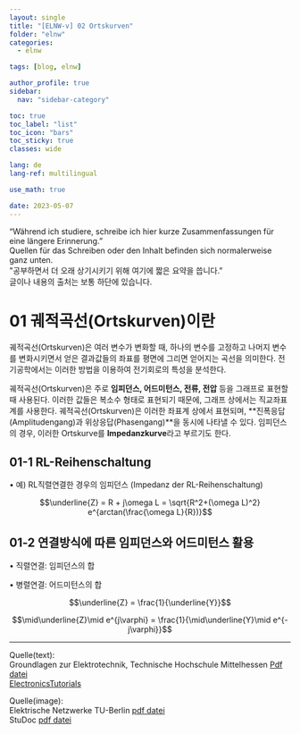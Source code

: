 ```yaml
---
layout: single
title: "[ELNW-v] 02 Ortskurven"
folder: "elnw"
categories:
  - elnw

tags: [blog, elnw]

author_profile: true
sidebar:
  nav: "sidebar-category"

toc: true
toc_label: "list"
toc_icon: "bars"
toc_sticky: true
classes: wide

lang: de
lang-ref: multilingual

use_math: true

date: 2023-05-07
---
```


<div class="notice">
“Während ich studiere, schreibe ich hier kurze Zusammenfassungen für eine längere Erinnerung.”<br>
Quellen für das Schreiben oder den Inhalt befinden sich normalerweise ganz unten.<br>
"공부하면서 더 오래 상기시키기 위해 여기에 짧은 요약을 씁니다."<br>
글이나 내용의 출처는 보통 하단에 있습니다.<br>
</div>

# 01 궤적곡선(Ortskurven)이란

궤적곡선(Ortskurven)은 여러 변수가 변화할 때, 하나의 변수를 고정하고 나머지 변수를 변화시키면서 얻은 결과값들의 좌표를 평면에 그리면 얻어지는 곡선을 의미한다. 전기공학에서는 이러한 방법을 이용하여 전기회로의 특성을 분석한다.

궤적곡선(Ortskurven)은 주로 **임피던스, 어드미턴스, 전류, 전압** 등을 그래프로 표현할 때 사용된다. 이러한 값들은 복소수 형태로 표현되기 때문에, 그래프 상에서는 직교좌표계를 사용한다. 궤적곡선(Ortskurven)은 이러한 좌표계 상에서 표현되며, **진폭응답(Amplitudengang)과 위상응답(Phasengang)**을 동시에 나타낼 수 있다. 임피던스의 경우, 이러한 Ortskurve를 **Impedanzkurve**라고 부르기도 한다.

## 01-1 RL-Reihenschaltung

• 예) RL직렬연결한 경우의 임피던스 (Impedanz der RL-Reihenschaltung)

$$\underline{Z} = R + j\omega L = \sqrt{R^2+(\omega L)^2} e^{arctan(\frac{\omega L}{R})}$$

## 01-2 연결방식에 따른 임피던스와 어드미턴스 활용

• 직렬연결: 임피던스의 합

• 병렬연결: 어드미턴스의 합

$$\underline{Z} = \frac{1}{\underline{Y}}$$

$$\mid\underline{Z}\mid e^{j\varphi} = \frac{1}{\mid\underline{Y}\mid e^{-j\varphi}}$$

---

Quelle(text):  
Groundlagen zur Elektrotechnik, Technische Hochschule Mittelhessen [Pdf datei](https://www.thm.de/iem/images/user/novender-978/get.pdf)  
[ElectronicsTutorials](https://www.electronics-tutorials.ws/accircuits/complex-numbers.html)

Quelle(image):  
Elektrische Netzwerke TU-Berlin [pdf datei](https://isis.tu-berlin.de/pluginfile.php/2756135/mod_resource/content/10/1_Grundlagen_Zeiger-SENSE-2023.pdf)  
StuDoc [pdf datei](https://www.studocu.com/de/course/technische-universitat-berlin/elektrische-netzwerke/124295)

<!-- &nbsp; 1칸 띄어쓰기 -->
<!-- &ensp; 2칸 띄어쓰기 -->
<!-- &emsp; 3칸 띄어쓰기 -->

